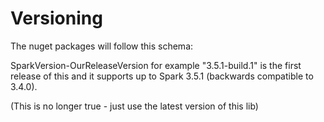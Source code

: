 # Versioning

The nuget packages will follow this schema:

SparkVersion-OurReleaseVersion for example "3.5.1-build.1" is the first release of this and it supports up to Spark 3.5.1 (backwards compatible to 3.4.0).

(This is no longer true - just use the latest version of this lib)